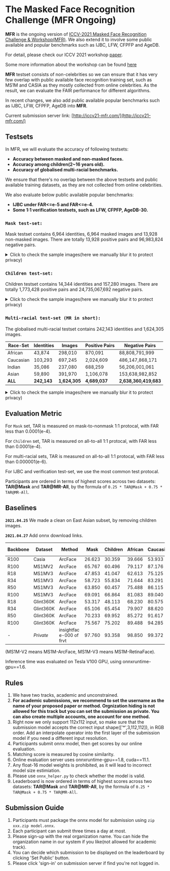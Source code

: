 # The Masked Face Recognition Challenge (MFR Ongoing)

**MFR** is the ongoing version of [ICCV-2021 Masked Face Recognition Challenge & Workshop(MFR)](https://ibug.doc.ic.ac.uk/resources/masked-face-recognition-challenge-workshop-iccv-21/). We also extend it to involve some public available and popular benchmarks such as IJBC, LFW, CFPFP and AgeDB.

For detail, please check our ICCV 2021 workshop [paper](https://openaccess.thecvf.com/content/ICCV2021W/MFR/papers/Deng_Masked_Face_Recognition_Challenge_The_InsightFace_Track_Report_ICCVW_2021_paper.pdf).

Some more information about the workshop can be found [here](../iccv21-mfr)

**MFR** testset consists of non-celebrities so we can ensure that it has very few overlap with public available face recognition training set, such as MS1M and CASIA as they mostly collected from online celebrities. As the result, we can evaluate the FAIR performance for different algorithms.

In recent changes, we also add public available popular benchmarks such as IJBC, LFW, CFPFP, AgeDB into **MFR**.


Current submission server link: [http://iccv21-mfr.com/](http://iccv21-mfr.com/)

## Testsets

In MFR, we will evaluate the accuracy of following testsets:

  * **Accuracy between masked and non-masked faces.**
  * **Accuracy among children(2~16 years old).**
  * **Accuracy of globalised multi-racial benchmarks.**


We ensure that there's no overlap between the above testsets and public available training datasets, as they are not collected from online celebrities.

We also evaluate below public available popular benchmarks:

  * **IJBC under FAR<=e-5 and FAR<=e-4.**
  * **Some 1:1 verification testsets, such as LFW, CFPFP, AgeDB-30.**


### ``Mask test-set:``

Mask testset contains 6,964 identities, 6,964 masked images and 13,928 non-masked images. There are totally 13,928 positive pairs and 96,983,824 negative pairs.

<details>
  <summary>Click to check the sample images(here we manually blur it to protect privacy) </summary>
  <img src="https://github.com/nttstar/insightface-resources/blob/master/images/ifrt_mask_sample.jpg" alt="ifrtsample" width="360">
</details>

### ``Children test-set:``

Children testset contains 14,344 identities and 157,280 images. There are totally 1,773,428 positive pairs and 24,735,067,692 negative pairs.

<details>
  <summary>Click to check the sample images(here we manually blur it to protect privacy) </summary>
  <img src="https://github.com/nttstar/insightface-resources/blob/master/images/ifrt_children_sample.jpg" alt="ifrtsample" width="360">
</details>

### ``Multi-racial test-set (MR in short):``

The globalised multi-racial testset contains 242,143 identities and 1,624,305 images.

| Race-Set     | Identities  | Images        |  Positive Pairs   | Negative Pairs        |
| -------      | ----------  | -----------   |  -----------      | -----------           |
| African      | 43,874      | 298,010       |  870,091          | 88,808,791,999        |
| Caucasian    | 103,293     | 697,245       |  2,024,609        | 486,147,868,171       |
| Indian       | 35,086      | 237,080       |  688,259          | 56,206,001,061        |
| Asian        | 59,890      | 391,970       |  1,106,078        | 153,638,982,852       |
| **ALL**      | **242,143** | **1,624,305** |  **4,689,037**    | **2,638,360,419,683** |

<details>
  <summary>Click to check the sample images(here we manually blur it to protect privacy) </summary>
  <img src="https://github.com/nttstar/insightface-resources/blob/master/images/ifrtsample_blur.jpg" alt="ifrtsample" width="640">
</details>

## Evaluation Metric

For ``Mask`` set, TAR is measured on mask-to-nonmask 1:1 protocal, with FAR less than 0.0001(e-4).

For ``Children`` set, TAR is measured on all-to-all 1:1 protocal, with FAR less than 0.0001(e-4).

For multi-racial sets, TAR is measured on all-to-all 1:1 protocal, with FAR less than 0.000001(e-6).

For IJBC and verification test-set, we use the most common test protocal.

Participants are ordered in terms of highest scores across two datasets: **TAR@Mask** and **TAR@MR-All**, by the formula of ``0.25 * TAR@Mask + 0.75 * TAR@MR-All``.




## Baselines

**``2021.04.25``** We made a clean on East Asian subset, by removing children images.

**``2021.04.27``** Add onnx download links.

| Backbone   | Dataset    | Method     | Mask   | Children | African | Caucasian | South Asian | East Asian | All    | size(mb) | infer(ms) | link |
|------------|------------|------------|--------|----------|---------|-----------|-------------|------------|--------|----------|-----------|-----------|
| R100  | Casia  | ArcFace  | 26.623 | 30.359   | 39.666  | 53.933    | 47.807      | 21.572     | 42.735 | 248.904  | 7.073     | [download](https://1drv.ms/u/s!AswpsDO2toNKrUJpk8zC61HVN7Kg?e=zE9JDd) |
| R100  | MS1MV2  | ArcFace  | 65.767 | 60.496   | 79.117  | 87.176    | 85.501      | 55.807     | 80.725 | 248.904  | 7.028     | [download](https://1drv.ms/u/s!AswpsDO2toNKrUTlYEHJCHg3UYM-?e=ihxMpS) |
| R18  | MS1MV3  | ArcFace | 47.853 | 41.047   | 62.613  | 75.125    | 70.213      | 43.859     | 68.326 | 91.658   | 1.856     | [download](https://1drv.ms/u/s!AswpsDO2toNKrTxlT6w1Jo02yzSh?e=KDhFAA) |
| R34  | MS1MV3  | ArcFace | 58.723 | 55.834   | 71.644  | 83.291    | 80.084      | 53.712     | 77.365 | 130.245  | 3.054     | [download](https://1drv.ms/u/s!AswpsDO2toNKrT2O5pgyVtwnjeMq?e=16S8LI) |
| R50  | MS1MV3  | ArcFace | 63.850 | 60.457   | 75.488  | 86.115    | 84.305      | 57.352     | 80.533 | 166.305  | 4.262     | [download](https://1drv.ms/u/s!AswpsDO2toNKrUUWd5i3a5OlFpM_?e=ExBDBN) |
| R100 | MS1MV3 | ArcFace | 69.091 | 66.864   | 81.083  | 89.040    | 88.082      | 62.193     | 84.312 | 248.590  | 7.031     | [download](https://1drv.ms/u/s!AswpsDO2toNKrUPwyqWvNXUlNd3P?e=pTLw9A) |
| R18   | Glint360K   | ArcFace | 53.317 | 48.113   | 68.230  | 80.575    | 75.852      | 47.831     | 72.074 | 91.658   | 2.013     | [download](https://1drv.ms/u/s!AswpsDO2toNKrT5ey4lCqFzlpzDd?e=VWP28J) |
| R34   | Glint360K   | ArcFace | 65.106 | 65.454   | 79.907  | 88.620    | 86.815      | 60.604     | 83.015 | 130.245  | 3.044     | [download](https://1drv.ms/u/s!AswpsDO2toNKrUBcgGkiuUS11Hsd?e=ISGDnP) |
| R50   | Glint360K   | ArcFace | 70.233 | 69.952   | 85.272  | 91.617    | 90.541      | 66.813     | 87.077 | 166.305  | 4.340     | [download](https://1drv.ms/u/s!AswpsDO2toNKrT8jbvHxjqCY0d08?e=igfdrd) |
| R100  | Glint360K  | ArcFace | 75.567 | 75.202   | 89.488  | 94.285    | 93.434      | 72.528     | 90.659 | 248.590  | 7.038     | [download](https://1drv.ms/u/s!AswpsDO2toNKrUFgLEIj-mnkb51b?e=vWqy2q) |
| -       | *Private*     | <div style="width: 50pt">insightface-000 of frvt  | 97.760 | 93.358   | 98.850  | 99.372    | 99.058      | 87.694     | 97.481 | -  | -    |   -  |


(MS1M-V2 means MS1M-ArcFace, MS1M-V3 means MS1M-RetinaFace).

Inference time was evaluated on Tesla V100 GPU, using onnxruntime-gpu==1.6.

## Rules

1. We have two tracks, academic and unconstrained.
2. **For academic submissions, we recommend to set the username as the name of your proposed paper or method. Orgnization hiding is not allowed for this track but you can set the submission as private. You can also create multiple accounts, one account for one method.**
3. Right now we only support 112x112 input, so make sure that the submission model accepts the correct input shape(['*',3,112,112]), in RGB order. Add an interpolate operator into the first layer of the submission model if you need a different input resolution.
4. Participants submit onnx model, then get scores by our online evaluation. 
5. Matching score is measured by cosine similarity.
6. Online evaluation server uses onnxruntime-gpu==1.8, cuda==11.1.
7. Any float-16 model weights is prohibited, as it will lead to incorrect model size estimiation.
8. Please use ``onnx_helper.py`` to check whether the model is valid.
9. Leaderboard is now ordered in terms of highest scores across two datasets: **TAR@Mask** and **TAR@MR-All**, by the formula of ``0.25 * TAR@Mask + 0.75 * TAR@MR-All``.



## Submission Guide

1. Participants must package the onnx model for submission using ``zip xxx.zip model.onnx``.
2. Each participant can submit three times a day at most.
3. Please sign-up with the real organization name. You can hide the organization name in our system if you like(not allowed for academic track).
4. You can decide which submission to be displayed on the leaderboard by clicking 'Set Public' button.
5. Please click 'sign-in' on submission server if find you're not logged in.

